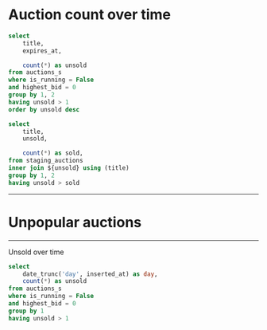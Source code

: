 # Auction count over time

```sql unsold
select
    title,
    expires_at,

    count(*) as unsold
from auctions_s
where is_running = False
and highest_bid = 0
group by 1, 2
having unsold > 1
order by unsold desc
```

```sql unsold_sold
select
    title,
    unsold,

    count(*) as sold,
from staging_auctions
inner join ${unsold} using (title)
group by 1, 2
having unsold > sold
```

---

# Unpopular auctions

<DataTable
  data="{unsold_sold}"
  search="true"
  sortable="true"
  rows=20
/>

---

Unsold over time

```sql unsold_over_time
select
    date_trunc('day', inserted_at) as day,
    count(*) as unsold
from auctions_s
where is_running = False
and highest_bid = 0
group by 1
having unsold > 1
```


<LineChart 
    data={unsold_over_time}
    y=unsold
    x=day
    xAxisTitle="Days" 
    yAxisTitle="Total auctions" 
/>

